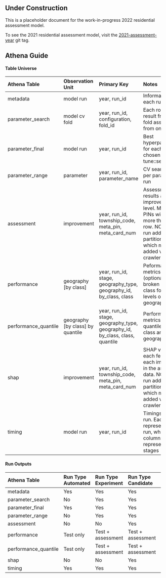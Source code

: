 
<!-- README.md is generated from README.Rmd. Please edit that file -->

## Under Construction

This is a placeholder document for the work-in-progress 2022 residential
assessment model.

To see the 2021 residential assessment model, visit the
[2021-assessment-year](https://gitlab.com/ccao-data-science---modeling/models/ccao_res_avm/-/tree/2021-assessment-year)
git tag.

## Athena Guide

#### Table Universe

| Athena Table         | Observation Unit                   | Primary Key                                                                  | Notes                                                                                                                                                                     |
|:---------------------|:-----------------------------------|:-----------------------------------------------------------------------------|:--------------------------------------------------------------------------------------------------------------------------------------------------------------------------|
| metadata             | model run                          | year, run_id                                                                 | Information about each run                                                                                                                                                |
| parameter_search     | model cv fold                      | year, run_id, configuration, fold_id                                         | Each row is the result from one fold assessment from one iteration                                                                                                        |
| parameter_final      | model run                          | year, run_id                                                                 | Best hyperparameters for each run, as chosen by tune::select_best()                                                                                                       |
| parameter_range      | parameter                          | year, run_id, parameter_name                                                 | CV search range per parameter per run                                                                                                                                     |
| assessment           | improvement                        | year, run_id, township_code, meta_pin, meta_card_num                         | Assessment results at the improvement level. Multi-card PINs will have more than one row. NOTE: Each run adds new partitions to S3 which must be added via a Glue crawler |
| performance          | geography \[by class\]             | year, run_id, stage, geography_type, geography_id, by_class, class           | Peformance metrics (optionally) broken out by class for different levels of geography                                                                                     |
| performance_quantile | geography \[by class\] by quantile | year, run_id, stage, geography_type, geography_id, by_class, class, quantile | Performance metrics by quantile within class and geography                                                                                                                |
| shap                 | improvement                        | year, run_id, township_code, meta_pin, meta_card_num                         | SHAP values for each feature of each improvement in the assessment data. NOTE: Each run adds new partitions to S3 which must be added via a Glue crawler                  |
| timing               | model run                          | year, run_id                                                                 | Timings for whole run. Each row represents one run, while columns represent the stages                                                                                    |

#### Run Outputs

| Athena Table         | Run Type Automated | Run Type Experiment | Run Type Candidate | Run Type Final    |
|:---------------------|:-------------------|:--------------------|:-------------------|:------------------|
| metadata             | Yes                | Yes                 | Yes                | Yes               |
| parameter_search     | No                 | Yes                 | Yes                | Yes               |
| parameter_final      | Yes                | Yes                 | Yes                | Yes               |
| parameter_range      | No                 | Yes                 | Yes                | Yes               |
| assessment           | No                 | No                  | Yes                | Yes               |
| performance          | Test only          | Test + assessment   | Test + assessment  | Test + assessment |
| performance_quantile | Test only          | Test + assessment   | Test + assessment  | Test + assessment |
| shap                 | No                 | No                  | Yes                | Yes               |
| timing               | Yes                | Yes                 | Yes                | Yes               |
